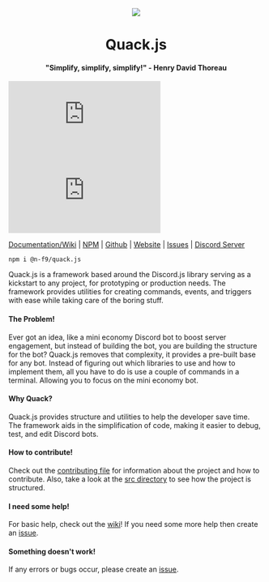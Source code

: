 <p align="center">
	<img src="https://n-f9.github.io/quack.js-website/dancing-duckdancing.gif"/>
	<h1 align="center">Quack.js</h1>
	<h4 align="center">"Simplify, simplify, simplify!" - Henry David Thoreau</h4>
</p>

![npm](https://img.shields.io/npm/dw/@n-f9/quack.js?style=flat-square)
![GitHub package.json version](https://img.shields.io/github/package-json/v/n-f9/quack.js?style=flat-square)

[Documentation/Wiki](https://n-f9.gitbook.io/quack.js/) |
[NPM](https://www.npmjs.com/package/@n-f9/quack.js) |
[Github](https://www.npmjs.com/package/@n-f9/quack.js) |
[Website](https://quack.nickf.me/) |
[Issues](https://github.com/N-F9/quack.js/issues) | 
[Discord Server](https://discord.gg/MVmkwfkv7q)

```
npm i @n-f9/quack.js
```

Quack.js is a framework based around the Discord.js library serving as a kickstart to any project, for prototyping or production needs. The framework provides utilities for creating commands, events, and triggers with ease while taking care of the boring stuff.

#### The Problem!
Ever got an idea, like a mini economy Discord bot to boost server engagement, but instead of building the bot, you are building the structure for the bot? Quack.js removes that complexity, it provides a pre-built base for any bot. Instead of figuring out which libraries to use and how to implement them, all you have to do is use a couple of commands in a terminal. Allowing you to focus on the mini economy bot.

#### Why Quack?

Quack.js provides structure and utilities to help the developer save time. The framework aids in the simplification of code, making it easier to debug, test, and edit Discord bots.

#### How to contribute!
Check out the [contributing file](https://github.com/N-F9/quack.js/blob/master/CONTRIBUTING.md) for information about the project and how to contribute. Also, take a look at the [src directory](https://github.com/N-F9/quack.js/tree/master/src) to see how the project is structured.

#### I need some help!
For basic help, check out the [wiki](https://github.com/N-F9/quack.js/wiki)! If you need some more help then create an [issue](https://github.com/N-F9/quack.js/issues).

#### Something doesn't work!
If any errors or bugs occur, please create an [issue](https://github.com/N-F9/quack.js/issues).
